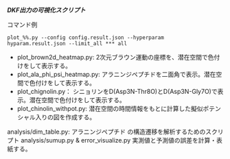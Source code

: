 ***DKF出力の可視化スクリプト***

コマンド例
```
plot_%%.py --config config.result.json --hyperparam hyparam.result.json --limit_all *** all
```

- plot_brown2d_heatmap.py: 2次元ブラウン運動の座標を、潜在空間で色付けをして表示する。
- plot_ala_phi_psi_heatmap.py: アラニンジペプチドを二面角で表示。潜在空間で色付けをして表示する。
- plot_chignolin.py： シニョリンをD(Asp3N-Thr8O)とD(Asp3N-Gly7O)で表示。潜在空間で色付けをして表示する。
- plot_chinolin_withpot.py: 潜在空間の時間情報をもとに計算した擬似ポテンシャル入りの図を作成する。

analysis/dim_table.py: アラニンジペプチド の構造遷移を解析するためのスクリプト
analysis/sumup.py & error_visualize.py 実測値と予測値の誤差を計算・表紙する。

